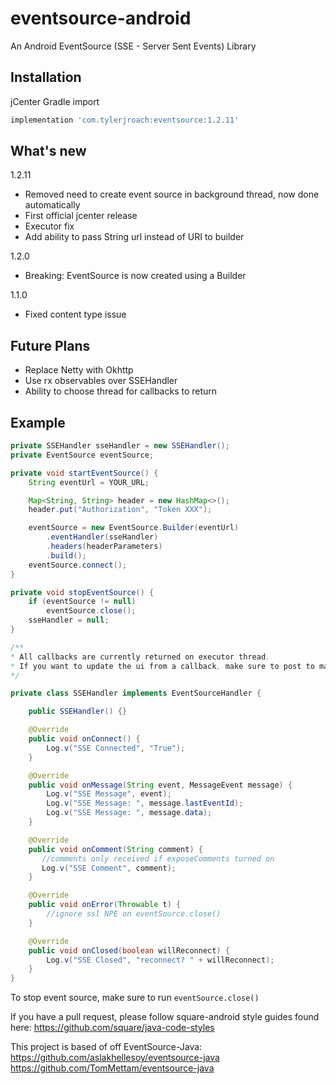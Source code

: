 # eventsource-android

An Android EventSource (SSE - Server Sent Events) Library

## Installation
jCenter Gradle import
```groovy
implementation 'com.tylerjroach:eventsource:1.2.11'
```

## What's new 

1.2.11
* Removed need to create event source in background thread, now done automatically
* First official jcenter release
* Executor fix
* Add ability to pass String url instead of URI to builder

1.2.0
* Breaking: EventSource is now created using a Builder

1.1.0
* Fixed content type issue
 
## Future Plans
* Replace Netty with Okhttp
* Use rx observables over SSEHandler
* Ability to choose thread for callbacks to return


## Example
   
```java
private SSEHandler sseHandler = new SSEHandler();
private EventSource eventSource;

private void startEventSource() {
    String eventUrl = YOUR_URL;

    Map<String, String> header = new HashMap<>();
    header.put("Authorization", "Token XXX");

    eventSource = new EventSource.Builder(eventUrl)
        .eventHandler(sseHandler)
        .headers(headerParameters)
        .build();
    eventSource.connect();
}

private void stopEventSource() {
    if (eventSource != null)
        eventSource.close();
    sseHandler = null;
}

/**
* All callbacks are currently returned on executor thread. 
* If you want to update the ui from a callback, make sure to post to main thread
*/

private class SSEHandler implements EventSourceHandler {

    public SSEHandler() {}

    @Override
    public void onConnect() {
        Log.v("SSE Connected", "True");
    }

    @Override
    public void onMessage(String event, MessageEvent message) {
        Log.v("SSE Message", event);
        Log.v("SSE Message: ", message.lastEventId);
        Log.v("SSE Message: ", message.data);
    }

    @Override
    public void onComment(String comment) {
       //comments only received if exposeComments turned on
       Log.v("SSE Comment", comment);
    }

    @Override
    public void onError(Throwable t) {
        //ignore ssl NPE on eventSource.close()
    }

    @Override
    public void onClosed(boolean willReconnect) {
        Log.v("SSE Closed", "reconnect? " + willReconnect);
    }
}
```

To stop event source, make sure to run `eventSource.close()`

If you have a pull request, please follow square-android style guides found here: https://github.com/square/java-code-styles

This project is based of off EventSource-Java:
https://github.com/aslakhellesoy/eventsource-java
https://github.com/TomMettam/eventsource-java
